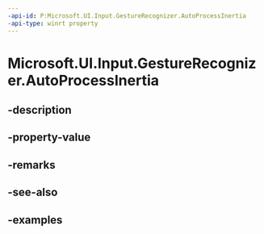 ```yaml
---
-api-id: P:Microsoft.UI.Input.GestureRecognizer.AutoProcessInertia
-api-type: winrt property
---
```


# Microsoft.UI.Input.GestureRecognizer.AutoProcessInertia

<!--
public bool AutoProcessInertia { get; set; }
-->


## -description

## -property-value

## -remarks

## -see-also

## -examples


